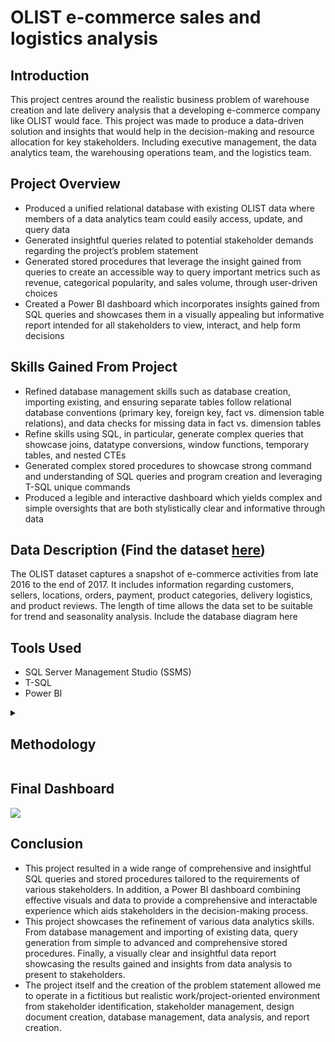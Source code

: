 # OLIST e-commerce sales and logistics analysis

## Introduction

This project centres around the realistic business problem of warehouse creation and late delivery analysis that a developing e-commerce company like OLIST would face. This project was made to produce a data-driven solution and insights that would help in the decision-making and resource allocation for key stakeholders. Including executive management, the data analytics team, the warehousing operations team, and the logistics team.

## Project Overview

- Produced a unified relational database with existing OLIST data where members of a data analytics team could easily access, update, and query data
- Generated insightful queries related to potential stakeholder demands regarding the project’s problem statement
- Generated stored procedures that leverage the insight gained from queries to create an accessible way to query important metrics such as revenue, categorical popularity, and sales volume, through user-driven choices
- Created a Power BI dashboard which incorporates insights gained from SQL queries and showcases them in a visually appealing but informative report intended for all stakeholders to view, interact, and help form decisions

## Skills Gained From Project

- Refined database management skills such as database creation, importing existing, and ensuring separate tables follow relational database conventions (primary key, foreign key, fact vs. dimension table relations), and data checks for missing data in fact vs. dimension tables
- Refine skills using SQL, in particular, generate complex queries that showcase joins, datatype conversions, window functions, temporary tables, and nested CTEs
- Generated complex stored procedures to showcase strong command and understanding of SQL queries and program creation and leveraging T-SQL unique commands
- Produced a legible and interactive dashboard which yields complex and simple oversights that are both stylistically clear and informative through data

## Data Description (Find the dataset [here](https://www.kaggle.com/datasets/olistbr/brazilian-ecommerce/data))

The OLIST dataset captures a snapshot of e-commerce activities from late 2016 to the end of 2017. It includes information regarding customers, sellers, locations, orders, payment, product categories, delivery logistics, and product reviews. The length of time allows the data set to be suitable for trend and seasonality analysis. 
Include the database diagram here

## Tools Used
- SQL Server Management Studio (SSMS)
- T-SQL
- Power BI

<details>
  <summary><h2>Methodology</h2></summary>
  
  1. **Data Acquisition and Initial Exploration**
    - Acquire dataset from [Kaggle](https://www.kaggle.com/datasets/olistbr/brazilian-ecommerce/data). The dataset contains various CSV files related to OLIST's e-commerce activities from late 2016 to the end of 2017.
    - Each CSV file was examined to understand its contents and structure.
  
  2. **Database Setup**
    - Data was imported into SSMS.
    - On import, primary keys and appropriate data types were prescribed to the necessary columns for each table to ensure data integrity and later calculations.
    - Foreign keys were assigned to established relationships between tables.
    - Records without the appropriate/missing primary --> foreign relation were removed, accounting for approximately 1.5% of the data
     
  3. **Data Analysis and Query Generation**
    - Order Volume Analysis
      - Analysed order volumes on a daily, weekly, and monthly basis.
      - Breakdown of order volumes by state and city.
    - Customer-Seller Matching Analysis
      - Evaluated customer-seller matches by location, from city to state levels.
      - Generated summary cards to show the total shares of matches.
    - Revenue Analysis
      - Conducted monthly revenue analysis at both city and state levels.
      - Calculated gross revenue, cost of goods sold (COGS), net value, and monthly revenue share at the city and state levels.
    - Late Delivery Analysis
      - Analysed monthly late delivery distributions at the state level.
      - Produced summary cards highlighting monthly late deliveries.
    - Product Category Analysis
      - Identified monthly the most profitable products by state and city and the most profitable products overall.
      - Created a query which ranked product categories by volume.
    - Payment Type Analysis
      - Investigated the share of different payment types for each state.
  
  4. **Stored Procedure Generation**

| Stored Procedure Name   | User Inputs                                                                                                                                                       | Description                                                                                                                                                                                                         |
|-------------------------|-------------------------------------------------------------------------------------------------------------------------------------------------------------------|---------------------------------------------------------------------------------------------------------------------------------------------------------------------------------------------------------------------|
| GetLateDeliveries       | - startDate<br>- endDate<br>- period ('daily' or 'monthly')<br>- state (optional)<br>- city (optional)<br>- rankStart (optional)<br>- rankEnd (optional)<br>- option (0 or 1, use with rank range)                | Provides the volume of late deliveries based on the user's specified start and end dates, chosen time delimitation, and geographical or rank preferences.                                                         |
| GetOrderVolumes         | - startDate<br>- endDate<br>- period ('daily' or 'monthly')<br>- state (optional)<br>- city (optional)<br>- option_state (0 or 1)                                                                                            | Provides the volume of orders based on the user's specified start and end dates, chosen time delimitation, and geographical preferences.                                                                           |
| GetPopularCategories    | - startDate<br>- endDate<br>- period ('daily' or 'monthly')<br>- state (optional)<br>- city (optional)<br>- rankStart (optional)<br>- rankEnd (optional)                                                                  | Generates the order volume of product categories based on the user's specified start and end dates, chosen time delimitation, and geographical or rank preferences.                                               |
| GetOrderVolumesByRank   | - startDate<br>- endDate<br>- period ('daily' or 'monthly')<br>- state (optional)<br>- city (optional)<br>- rankStart (optional)<br>- rankEnd (optional)<br>- option (0 or 1, use with rank range)                      | Generates a ranked list of cities or states and order volumes based on the user's specified start and end dates, chosen time delimitation, and geographical or rank preferences.                                 |
| GetRevenueByLocation    | - startDate<br>- endDate<br>- period ('daily' or 'monthly')<br>- state (optional)<br>- city (optional)                                                                                                                      | Generates the NET Revenue based on the user's specified start and end dates, chosen time delimitation, and geographical preferences.                                                                             |


  5. **Power BI Dashboard Creation**
    - Import data from raw OLIST CSV files and clean and transform data to appropriate types like done in SSMS

  | Visual                                  | Description                                                                                                                                      |
|-----------------------------------------|--------------------------------------------------------------------------------------------------------------------------------------------------|
| Grand Total Sales and Revenue          | Create card visuals to display the grand total sales, grand total NET revenue, and profit rate.                                                |
| Top 5 and Bottom 5 Performing States   | Use bar charts to visualise the top 5 and bottom 5 performing states based on revenue and order volume.                                         |
| Product Categories                     | Use a scatter plot to show NET revenue and profit rate of different product categories, sized by total order volume. Accompany with a matrix detailing results of order volume, NET revenue, profit rate, and %Share of total net revenue per product category. |
| Payment Type Shares                   | Use a 100% stacked bar chart to display the share of each payment type by state.                                                                |
| Net Revenue Trend Line                | Create a line chart to display the trend of NET revenue over time with data labels.                                                              |
| Revenue and Profit Rate               | Create a matrix to show net revenue value and share, including profit rates for different product categories and states. Include a scatter plot to illustrate this matrix.                       |
| Order Volume Map                      | Use a filled map with a gradient to illustrate order volume concentration.                                                                      |
| 3D Scatter Plot of Product Size, Weight, and Days Late | Create a 3D scatter plot to visualise the relationship between product size, weight, and the number of days late.                                 |
| Monthly Order Volume Matrix           | Use a matrix to display the order volume for each month across the dataset’s date range with accompanying yearly totals and gradients showcasing the yearly share of total order volume.          |
| Seasonal Matrix of Late Order Share   | Create a matrix to show the share of late orders by season for each state with a colour gradient to help visualise the share %.                 |
| Box and Whisker Plot of Days Late by State | Create a box and whisker plot to show the distribution of days late for orders, broken down by state.                                           |

  - **Dashboard Assembly**
    - Arrange the created visuals into a cohesive and interactive dashboard.
    - Ensure visuals are linked appropriately to enable cross-filtering and dynamic interaction.

  - **Interactivity and Usability**
    - Utilise state and date slicers as well as zoom slicers. Link slicers to appropriate visuals to allow users to customise their view of a visual
    - Creation of custom tooltips that, when hovering over NET Revenue or the filled map display the total order volume for the specific date, limitations of product volume and revenue, and city-based order volume

</details>

## Final Dashboard
![](https://github.com/ShuaneTelford/OLIST-ecommerce-analysis/blob/main/Dashboard.gif)

## Conclusion

- This project resulted in a wide range of comprehensive and insightful SQL queries and stored procedures tailored to the requirements of various stakeholders. In addition, a Power BI dashboard combining effective visuals and data to provide a comprehensive and interactable experience which aids stakeholders in the decision-making process.
- This project showcases the refinement of various data analytics skills. From database management and importing of existing data, query generation from simple to advanced and comprehensive stored procedures. Finally, a visually clear and insightful data report showcasing the results gained and insights from data analysis to present to stakeholders.
- The project itself and the creation of the problem statement allowed me to operate in a fictitious but realistic work/project-oriented environment from stakeholder identification, stakeholder management, design document creation, database management, data analysis, and report creation.
